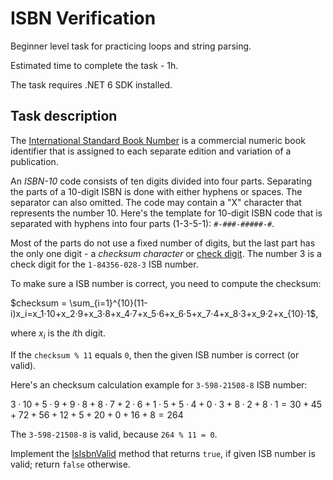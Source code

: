 # ISBN Verification

Beginner level task for practicing loops and string parsing.

Estimated time to complete the task - 1h.

The task requires .NET 6 SDK installed.


## Task description

The [International Standard Book Number](https://en.wikipedia.org/wiki/ISBN) is a commercial numeric book identifier that is assigned to each separate edition and variation of a publication.

An *ISBN-10* code consists of ten digits divided into four parts. Separating the parts of a 10-digit ISBN is done with either hyphens or spaces. The separator can also omitted. The code may contain a "X" character that represents the number 10. Here's the template for 10-digit ISBN code that is separated with hyphens into four parts (1-3-5-1): `#-###-#####-#`.

Most of the parts do not use a fixed number of digits, but the last part has the only one digit - a *checksum character* or [check digit](https://en.wikipedia.org/wiki/ISBN#Check_digits). The number 3 is a check digit for the `1-84356-028-3` ISB number.


To make sure a ISB number is correct, you need to compute the checksum:

$`checksum = \sum_{i=1}^{10}(11-i)x_i=x_1·10+x_2·9+x_3·8+x_4·7+x_5·6+x_6·5+x_7·4+x_8·3+x_9·2+x_{10}·1`$,

where $`x_i`$ is the *i*th digit.

If the `checksum % 11` equals `0`, then the given ISB number is correct (or valid).


Here's an checksum calculation example for `3-598-21508-8` ISB number:

$`3·10+5·9+9·8+8·7+2·6+1·5+5·4+0·3+8·2+8·1=30+45+72+56+12+5+20+0+16+8=264`$

The `3-598-21508-8` is valid, because `264 % 11 = 0`.


Implement the [IsIsbnValid](IsbnValidator/Validator.cs#L11) method that returns `true`, if given ISB number is valid; return `false` otherwise.

